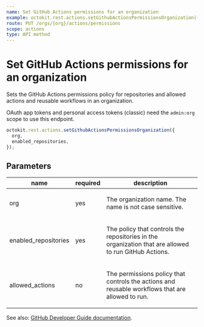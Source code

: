 ```yaml
---
name: Set GitHub Actions permissions for an organization
example: octokit.rest.actions.setGithubActionsPermissionsOrganization({ org, enabled_repositories })
route: PUT /orgs/{org}/actions/permissions
scope: actions
type: API method
---
```


# Set GitHub Actions permissions for an organization

Sets the GitHub Actions permissions policy for repositories and allowed actions and reusable workflows in an organization.

OAuth app tokens and personal access tokens (classic) need the `admin:org` scope to use this endpoint.

```js
octokit.rest.actions.setGithubActionsPermissionsOrganization({
  org,
  enabled_repositories,
});
```

## Parameters

<table>
  <thead>
    <tr>
      <th>name</th>
      <th>required</th>
      <th>description</th>
    </tr>
  </thead>
  <tbody>
    <tr><td>org</td><td>yes</td><td>

The organization name. The name is not case sensitive.

</td></tr>
<tr><td>enabled_repositories</td><td>yes</td><td>

The policy that controls the repositories in the organization that are allowed to run GitHub Actions.

</td></tr>
<tr><td>allowed_actions</td><td>no</td><td>

The permissions policy that controls the actions and reusable workflows that are allowed to run.

</td></tr>
  </tbody>
</table>

See also: [GitHub Developer Guide documentation](https://docs.github.com/rest/actions/permissions#set-github-actions-permissions-for-an-organization).
